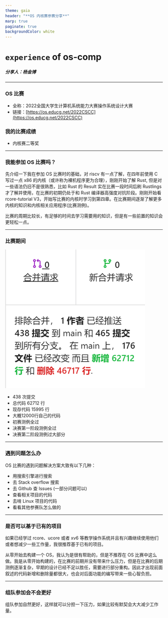 ```yaml
---
theme: gaia
header: "**OS 内核赛参赛分享**"
marp: true
paginate: true
backgroundColor: white
---
```


<!-- _class: lead -->
# `experience` of os-comp
##### 分享人：杨金博

---
### OS 比赛

- 全称：2022全国大学生计算机系统能力大赛操作系统设计大赛
- 链接：[https://os.educg.net/2022CSCC](https://os.educg.net/2022CSCC)

### 我的比赛成绩

- 内核赛二等奖

---

### 我能参加 OS 比赛吗？

先介绍一下我在参加 OS 比赛时的基础，对 riscv 有一点了解，在四年前使用 C 写过一点 x86 的内核（或许称为裸机程序更为合理），刚刚开始了解 Rust, 但是对一些语法仍旧不是很熟悉，比如 Rust 的 Result 实在比赛一段时间后刷 Rustlings 才了解并使用，在比赛的初期仍处于和 Rust 编译器高强度对抗阶段。刚刚开始看 rcore-tutorial V3，开始写比赛的内核时学习到第四章。在比赛期间逐渐了解更多内核的知识和内核相关应用程序(比赛测例)。

比赛的周期比较长，有足够的时间去学习需要用的知识，但是有一些前置的知识会更轻松一点。

---

### 比赛期间


![bg right auto](comp/code.png)

- 438 次提交
- 总代码 62712 行
- 现存代码 15995 行
- 大概12000行自己的代码
- 初赛测例全过
- 决赛第一阶段测例全过
- 决赛第二阶段测例过大部分

---

### 遇到问题怎么办

OS 比赛的遇到问题解决方案大致有以下几种：

- 用搜索引擎进行搜索
- 去 Stack overflow 搜索
- 去 Github 查 Issues (一部分问题可以)
- 查看相关项目的代码
- 去啃 Linux 项目的代码
- 看看其他参赛队怎么做的

---

### 是否可以基于已有的项目

如果已经学过 rcore、ucore 或者 xv6 等教学操作系统并且有兴趣继续使用他们或者想减少一些工作量，我很推荐基于已有的项目。

从零开始去构建一个 OS，我认为是很有帮助的，但是不推荐在 OS 比赛中这么做。我是从零开始构建的，在比赛的前期并没有带来什么压力，但是在比赛的后期测例逐渐复杂，早期的设计已经不足以胜任，需要进行部分重构。因此才出现前面叙述的代码新增和删除量都很大，也会对后面功能的编写带来一些心智负担。

---

### 组队参加会不会更好
组队参加自然更好，这样就可以分担一下压力，如果比较有默契会大大减少工作量。